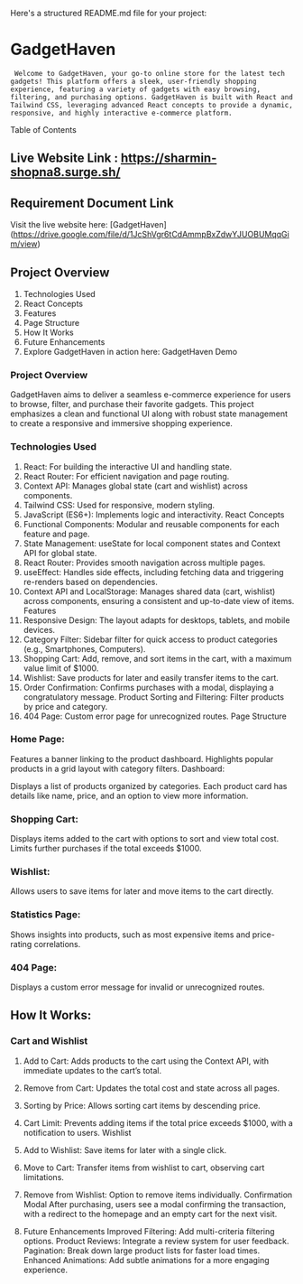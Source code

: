 
Here's a structured README.md file for your project:

# GadgetHaven
     Welcome to GadgetHaven, your go-to online store for the latest tech gadgets! This platform offers a sleek, user-friendly shopping experience, featuring a variety of gadgets with easy browsing, filtering, and purchasing options. GadgetHaven is built with React and Tailwind CSS, leveraging advanced React concepts to provide a dynamic, responsive, and highly interactive e-commerce platform.

Table of Contents

## Live Website Link :  https://sharmin-shopna8.surge.sh/

## Requirement Document Link 
   Visit the live website here: [GadgetHaven] (https://drive.google.com/file/d/1JcShVgr6tCdAmmpBxZdwYJUOBUMqqGim/view)

## Project Overview
 1. Technologies Used
 2. React Concepts
 3. Features
 4. Page Structure
 5. How It Works
 7. Future Enhancements
 8. Explore GadgetHaven in action here: GadgetHaven Demo

### Project Overview
GadgetHaven aims to deliver a seamless e-commerce experience for users to browse, filter, and purchase their favorite gadgets. This project emphasizes a clean and functional UI along with robust state management to create a responsive and immersive shopping experience.

### Technologies Used
1. React: For building the interactive UI and handling state.
2. React Router: For efficient navigation and page routing.
3. Context API: Manages global state (cart and wishlist) across components.
4. Tailwind CSS: Used for responsive, modern styling.
5. JavaScript (ES6+): Implements logic and interactivity.
React Concepts
6. Functional Components: Modular and reusable components for each feature and page.
7. State Management: useState for local component states and Context API for global state.
8. React Router: Provides smooth navigation across multiple pages.
9. useEffect: Handles side effects, including fetching data and triggering re-renders based on dependencies.
10. Context API and LocalStorage: Manages shared data (cart, wishlist) across components, ensuring a consistent and up-to-date view of items.
Features
11. Responsive Design: The layout adapts for desktops, tablets, and mobile devices.
12. Category Filter: Sidebar filter for quick access to product categories (e.g., Smartphones, Computers).
13. Shopping Cart: Add, remove, and sort items in the cart, with a maximum value limit of $1000.
14. Wishlist: Save products for later and easily transfer items to the cart.
15. Order Confirmation: Confirms purchases with a modal, displaying a congratulatory message.
Product Sorting and Filtering: Filter products by price and category.
16. 404 Page: Custom error page for unrecognized routes.
Page Structure

### Home Page:

Features a banner linking to the product dashboard.
Highlights popular products in a grid layout with category filters.
Dashboard:

Displays a list of products organized by categories.
Each product card has details like name, price, and an option to view more information.


### Shopping Cart:

Displays items added to the cart with options to sort and view total cost.
Limits further purchases if the total exceeds $1000.


### Wishlist:

Allows users to save items for later and move items to the cart directly.


### Statistics Page:

Shows insights into products, such as most expensive items and price-rating correlations.

### 404 Page:

Displays a custom error message for invalid or unrecognized routes.
## How It Works:

### Cart and Wishlist
 1. Add to Cart: Adds products to the cart using the Context API, with immediate updates to the cart’s total.
 2. Remove from Cart: Updates the total cost and state across all pages.
 3. Sorting by Price: Allows sorting cart items by descending price.
 4. Cart Limit: Prevents adding items if the total price exceeds $1000, with a notification to users.
 Wishlist
 5. Add to Wishlist: Save items for later with a single click.

6. Move to Cart: Transfer items from wishlist to cart, observing cart limitations.
7. Remove from Wishlist: Option to remove items individually.
Confirmation Modal
After purchasing, users see a modal confirming the transaction, with a redirect to the homepage and an empty cart for the next visit.

8. Future Enhancements
 Improved Filtering: Add multi-criteria filtering options.
 Product Reviews: Integrate a review system for user feedback.
 Pagination: Break down large product lists for faster load times.
 Enhanced Animations: Add subtle animations for a more engaging experience.


